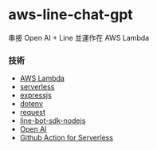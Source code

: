 # aws-line-chat-gpt

串接 Open AI + Line 並運作在 AWS Lambda 

### 技術
- <a href="https://aws.amazon.com/tw/lambda/" target="_blank">AWS Lambda</a>
- <a href="https://www.serverless.com/" target="_blank">serverless</a>
- <a href="https://expressjs.com/zh-tw/" target="_blank">expressjs</a>
- <a href="https://github.com/motdotla/dotenv#readme" target="_blank">dotenv</a>
- <a href="https://github.com/request/request#readme" target="_blank">request</a>
- <a href="https://github.com/line/line-bot-sdk-nodejs" target="_blank">line-bot-sdk-nodejs</a>
- <a href="https://beta.openai.com/docs/api-reference/introduction" target="_blank">Open AI</a>
- <a href="https://github.com/serverless/github-action" target="_blank">Github Action for Serverless</a>


